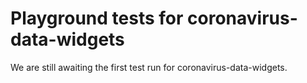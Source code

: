 # Playground tests for coronavirus-data-widgets
We are still awaiting the first test run for coronavirus-data-widgets.
